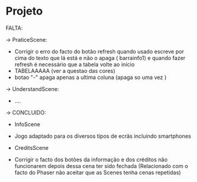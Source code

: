 # Projeto
FALTA:

-> PraticeScene:
* Corrigir o erro do facto do botão refresh quando usado escreve por cima do texto que lá está e não o apaga ( barrainfo1) e quando fazer refresh é necessário que a tabela volte ao início
* TABELAAAAA  (ver a questao das cores)
* botao "-" apaga apenas a ultima coluna (apaga so uma vez )

-> UnderstandScene:
* .... 





-> CONCLUIDO:

* InfoScene 

* Jogo adaptado para os diversos tipos de ecrãs incluindo smartphones

*  CreditsScene

* Corrigir o facto dos botões da informação e dos créditos não funcionarem depois dessa cena ter sido fechada (Relacionado com o facto do Phaser não aceitar que as Scenes tenha cenas repetidas) 


